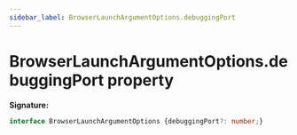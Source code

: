 ```yaml
---
sidebar_label: BrowserLaunchArgumentOptions.debuggingPort
---
```

# BrowserLaunchArgumentOptions.debuggingPort property

**Signature:**

```typescript
interface BrowserLaunchArgumentOptions {debuggingPort?: number;}
```
